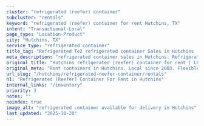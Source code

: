 ```yaml
---
cluster: "refrigerated (reefer) container"
subcluster: "rentals"
keyword: "refrigerated (reefer) container for rent Hutchins, TX"
intent: "Transactional-Local"
page_type: "Location-Product"
city: "Hutchins, TX"
service_type: "refrigerated container"
title_tag: "Refrigerated Te2 refrigerated container Sales in Hutchins | LC Container"
meta_description: "refrigerated container sales in Hutchins. Refrigerated containers with climate control. Fast delivery, competitive pricing. Serving refrigerated reefer container area. Quote ID: OOU. Call (214) 524-4168 for your free quote today."
original_title: "Hutchins refrigerated (reefer) container for rent | LC"
original_meta: "Rent containers in Hutchins. Local since 2003. Flexible rental terms. Same-week delivery available. Get your free quote — call (214) 524-4168 today."
url_slug: "/hutchins/refrigerated-reefer-container/rentals"
h1: "Refrigerated (Reefer) Container For Rent in Hutchins"
internal_links: "/inventory"
priority: 3
notes: ""
noindex: true
image_alt: "refrigerated container available for delivery in Hutchins"
last_updated: "2025-10-20"
---
```


<!-- TODO: Add unique city/inventory copy, images, and internal links here. -->

